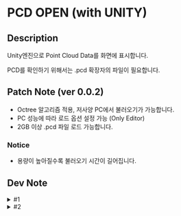 # PCD OPEN (with UNITY)

## Description

Unity엔진으로 Point Cloud Data를 화면에 표시합니다.

PCD를 확인하기 위해서는 .pcd 확장자의 파일이 필요합니다.

## Patch Note (ver 0.0.2)
- Octree 알고리즘 적용, 저사양 PC에서 불러오기가 가능합니다.
- PC 성능에 따라 로드 옵션 설정 가능 (Only Editor)
- 2GB 이상 .pcd 파일 로드 가능합니다.

### Notice
- 용량이 높아질수록 불러오기 시간이 길어집니다.

## Dev Note
<details>
<summary>#1</summary>

20250811 ~ 20250819
- 2GB 미만 .pcd 확장자 파일을 Unity에서 Load
- Load한 Point Cloud Data 조작 (마우스)
- Build 대응 간단한 UI 제작
- 메모리, 성능 확인용 Assets 'Graphy' 포함 (Key binding : F12)

</details>

<details>
<summary>#2</summary>

20250820 ~
- 2GB 이상 .pcd 확장자 파일 불러오기 가능 (PC 사양에 따라 차이가 있음)
- Gpu 일괄 렌더링 -> Octree 알고리즘 렌더링 로직 변경 (참고 : Potree)
    - GPU에 한 번에 전부 올리는 것이 아닌 'chunk' 단위로 나눠서 Gpu에 분할 로드
    - PcdStreamingController에 Gpu 성능에 따라 조작할 수 있도록 Inspecter에 표시
        
        -> Build 시 사용 가능하도록 UI 제작까지가 목표

</details>